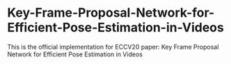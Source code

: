 # Key-Frame-Proposal-Network-for-Efficient-Pose-Estimation-in-Videos
This is the official implementation for ECCV20 paper: Key Frame Proposal Network for Efficient Pose Estimation in Videos
